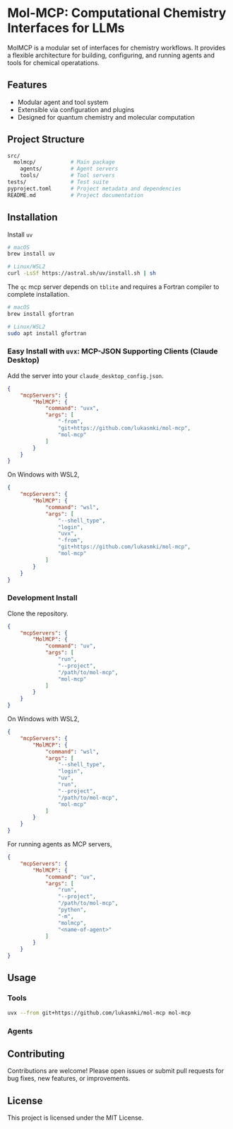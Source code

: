 # Mol-MCP: Computational Chemistry Interfaces for LLMs

MolMCP is a modular set of interfaces for chemistry workflows. It provides a flexible architecture for building, configuring, and running agents and tools for chemical operatations.

## Features

- Modular agent and tool system
- Extensible via configuration and plugins
- Designed for quantum chemistry and molecular computation

## Project Structure

```sh
src/
  molmcp/           # Main package
    agents/         # Agent servers
    tools/          # Tool servers
tests/              # Test suite
pyproject.toml      # Project metadata and dependencies
README.md           # Project documentation
```

## Installation

Install `uv`

```sh
# macOS
brew install uv

# Linux/WSL2  
curl -LsSf https://astral.sh/uv/install.sh | sh
```

The `qc` mcp server depends on `tblite` and requires a Fortran compiler to complete installation.

```sh
# macOS
brew install gfortran

# Linux/WSL2
sudo apt install gfortran
```

### Easy Install with `uvx`: MCP-JSON Supporting Clients (Claude Desktop)

Add the server into your `claude_desktop_config.json`.

```json
{
    "mcpServers": {
        "MolMCP": {
            "command": "uvx",
            "args": [
                "-from",
                "git+https://github.com/lukasmki/mol-mcp",
                "mol-mcp"
            ]
        }
    }
}
```

On Windows with WSL2,

```json
{
    "mcpServers": {
        "MolMCP": {
            "command": "wsl",
            "args": [
                "--shell_type",
                "login",
                "uvx",
                "-from",
                "git+https://github.com/lukasmki/mol-mcp",
                "mol-mcp"
            ]
        }
    }
}
```

### Development Install

Clone the repository.

```json
{
    "mcpServers": {
        "MolMCP": {
            "command": "uv",
            "args": [
                "run",
                "--project",
                "/path/to/mol-mcp",
                "mol-mcp"
            ]
        }
    }
}
```

On Windows with WSL2,

```json
{
    "mcpServers": {
        "MolMCP": {
            "command": "wsl",
            "args": [
                "--shell_type",
                "login",
                "uv",
                "run",
                "--project",
                "/path/to/mol-mcp",
                "mol-mcp"
            ]
        }
    }
}
```

For running agents as MCP servers,

```json
{
    "mcpServers": {
        "MolMCP": {
            "command": "uv",
            "args": [
                "run",
                "--project",
                "/path/to/mol-mcp",
                "python",
                "-m",
                "molmcp",
                "<name-of-agent>"
            ]
        }
    }
}
```

## Usage

### Tools

```sh
uvx --from git+https://github.com/lukasmki/mol-mcp mol-mcp
```

### Agents



## Contributing

Contributions are welcome! Please open issues or submit pull requests for bug fixes, new features, or improvements.

## License

This project is licensed under the MIT License.
